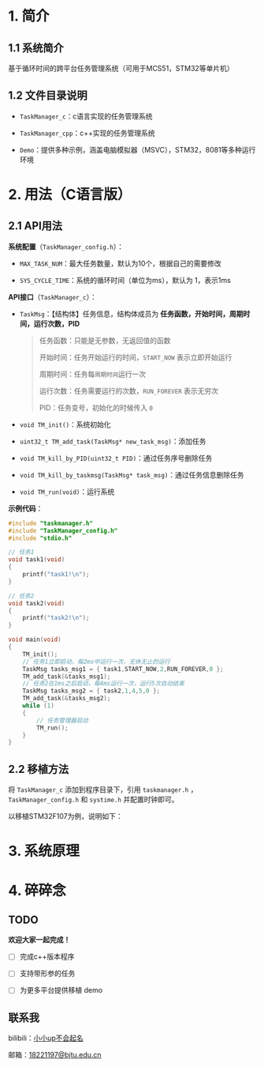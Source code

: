 # 1. 简介

## 1.1 系统简介

基于循环时间的跨平台任务管理系统（可用于MCS51，STM32等单片机）

## 1.2 文件目录说明

- `TaskManager_c`：c语言实现的任务管理系统

- `TaskManager_cpp`：c++实现的任务管理系统

- `Demo`：提供多种示例，涵盖电脑模拟器（MSVC），STM32，8081等多种运行环境

# 2. 用法（C语言版）

## 2.1 API用法

**系统配置**（`TaskManager_config.h`）：

- `MAX_TASK_NUM`：最大任务数量，默认为10个，根据自己的需要修改

- `SYS_CYCLE_TIME`：系统的循环时间（单位为ms），默认为 1，表示1ms

**API接口**（`TaskManager_c`）：

- `TaskMsg`：【结构体】任务信息，结构体成员为 **任务函数，开始时间，周期时间，运行次数，PID**

    > 任务函数：只能是无参数，无返回值的函数
    >
    > 开始时间：任务开始运行的时间，`START_NOW` 表示立即开始运行
    >
    > 周期时间：任务每`周期时间`运行一次
    >
    > 运行次数：任务需要运行的次数，`RUN_FOREVER` 表示无穷次
    >
    > PID：任务变号，初始化的时候传入 `0`


- `void TM_init()`：系统初始化

- `uint32_t TM_add_task(TaskMsg* new_task_msg)`：添加任务

- `void TM_kill_by_PID(uint32_t PID)`：通过任务序号删除任务

- `void TM_kill_by_taskmsg(TaskMsg* task_msg)`：通过任务信息删除任务

- `void TM_run(void)`：运行系统

**示例代码**：

```c
#include "taskmanager.h"
#include "TaskManager_config.h"
#include "stdio.h"

// 任务1
void task1(void)
{
    printf("task1!\n");
}

// 任务2
void task2(void)
{
    printf("task2!\n");
}

void main(void)
{
    TM_init();
    // 任务1立即启动，每2ms中运行一次，无休无止的运行
    TaskMsg tasks_msg1 = { task1,START_NOW,2,RUN_FOREVER,0 };
    TM_add_task(&tasks_msg1);
    // 任务2在1ms之后启动，每4ms运行一次，运行5次自动结束
    TaskMsg tasks_msg2 = { task2,1,4,5,0 };
    TM_add_task(&tasks_msg2);
    while (1)
    {
        // 任务管理器启动
        TM_run();
    }
}
```



## 2.2 移植方法

将 `TaskManager_c` 添加到程序目录下，引用 `taskmanager.h` ， `TaskManager_config.h` 和 `systime.h` 并配置时钟即可。

以移植STM32F107为例，说明如下：


# 3. 系统原理

# 4. 碎碎念

## TODO

**欢迎大家一起完成！**

- [ ] 完成c++版本程序

- [ ] 支持带形参的任务

- [ ] 为更多平台提供移植 demo


## 联系我

bilibili：[小小up不会起名](https://space.bilibili.com/393609791)

邮箱：18221197@bjtu.edu.cn


